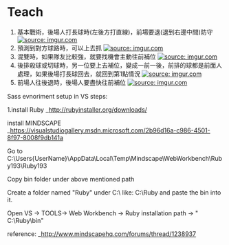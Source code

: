 # Teach

<ol>
<li>基本戰術，後場人打長球時(左後方打直線)，前場要退(退到右邊中間)防守
<a href="http://imgur.com/AZFW3Wy"><img src="http://i.imgur.com/AZFW3Wy.gif" title="source: imgur.com" /></a>
</li>
<li>預測到對方球路時，可以上去抓
<a href="http://imgur.com/evt5XE1"><img src="http://i.imgur.com/evt5XE1.gif" title="source: imgur.com" /></a>
</li>
<li>
混雙時，如果隊友比較強，就要找機會主動往前補位
<a href="http://imgur.com/AHGApal"><img src="http://i.imgur.com/AHGApal.gif" title="source: imgur.com" /></a>
</li>
<li>後排殺球或切球時，另一位要上去補位，變成一前一後，前排的球都是前面人處理，如果後場打長球回去，就回到第1點情況
<a href="http://imgur.com/cG1soMv"><img src="http://i.imgur.com/cG1soMv.gif" title="source: imgur.com" /></a>
</li>
<li>前場人往後退時，後場人要盡快往前補位
<a href="http://imgur.com/XXcEBZn"><img src="http://i.imgur.com/XXcEBZn.gif" title="source: imgur.com" /></a>
</li>
</ol>














Sass evnoriment setup in VS steps:

1.install Ruby _http://rubyinstaller.org/downloads/

install MINDSCAPE _https://visualstudiogallery.msdn.microsoft.com/2b96d16a-c986-4501-8f97-8008f9db141a

Go to C:\Users{UserName}\AppData\Local\Temp\Mindscape\WebWorkbench\Ruby193\Ruby193

Copy bin folder under above mentioned path

Create a folder named "Ruby" under C:\ like: C:\Ruby and paste the bin into it.

Open VS -> TOOLS-> Web Workbench -> Ruby installation path -> " C:\Ruby\bin"

reference: _http://www.mindscapehq.com/forums/thread/1238937

